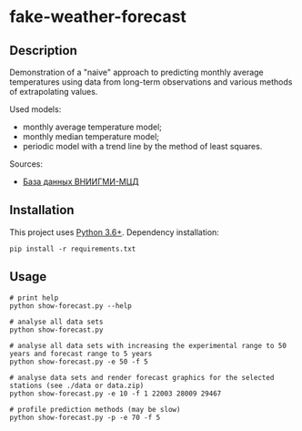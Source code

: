 # fake-weather-forecast

## Description

Demonstration of a "naive" approach to predicting monthly average temperatures using data from long-term observations 
and various methods of extrapolating values.

Used models:
* monthly average temperature model;
* monthly median temperature model;
* periodic model with a trend line by the method of least squares.

Sources:
* [База данных ВНИИГМИ-МЦД](http://meteo.ru/data/162-temperature-precipitation)

## Installation

This project uses [Python 3.6+](https://www.python.org/downloads/release/python-368/). Dependency installation:

    pip install -r requirements.txt

## Usage

    # print help 
    python show-forecast.py --help

    # analyse all data sets
    python show-forecast.py

    # analyse all data sets with increasing the experimental range to 50 years and forecast range to 5 years
    python show-forecast.py -e 50 -f 5

    # analyse data sets and render forecast graphics for the selected stations (see ./data or data.zip)
    python show-forecast.py -e 10 -f 1 22003 28009 29467
    
    # profile prediction methods (may be slow)
    python show-forecast.py -p -e 70 -f 5
